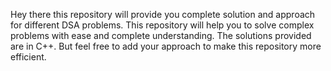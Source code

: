 Hey there this repository will provide you complete solution and approach for different DSA problems. This repository will help you to solve complex problems with ease and complete understanding. The solutions provided are in C++. But feel free to add your approach to make this repository more efficient.
